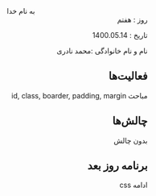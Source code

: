 ﻿<div dir="rtl" align="center">
به نام خدا
</div>
<div dir="rtl" align="right">
روز : هفتم

تاریخ : 1400.05.14

نام و نام خانوادگی :محمد نادری

## فعالیت‌ها
مباحث 
id,
class,
boarder,
padding,
margin

## چالش‌ها
بدون چالش
## برنامه روز بعد
ادامه css
</div>